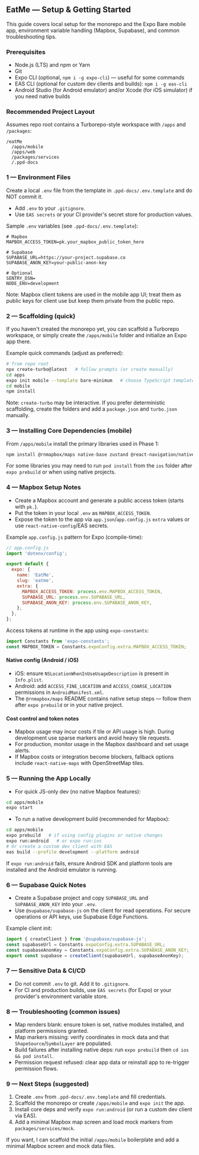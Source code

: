 ## EatMe — Setup & Getting Started

This guide covers local setup for the monorepo and the Expo Bare mobile app, environment variable handling (Mapbox, Supabase), and common troubleshooting tips.

### Prerequisites

- Node.js (LTS) and npm or Yarn
- Git
- Expo CLI (optional, `npm i -g expo-cli`) — useful for some commands
- EAS CLI (optional for custom dev clients and builds): `npm i -g eas-cli`
- Android Studio (for Android emulator) and/or Xcode (for iOS simulator) if you need native builds

### Recommended Project Layout

Assumes repo root contains a Turborepo-style workspace with `/apps` and `/packages`:

```
/eatMe
  /apps/mobile
  /apps/web
  /packages/services
  /.ppd-docs
```

### 1 — Environment Files

Create a local `.env` file from the template in `.ppd-docs/.env.template` and do NOT commit it.

- Add `.env` to your `.gitignore`.
- Use `EAS secrets` or your CI provider's secret store for production values.

Sample `.env` variables (see `.ppd-docs/.env.template`):

```
# Mapbox
MAPBOX_ACCESS_TOKEN=pk.your_mapbox_public_token_here

# Supabase
SUPABASE_URL=https://your-project.supabase.co
SUPABASE_ANON_KEY=your-public-anon-key

# Optional
SENTRY_DSN=
NODE_ENV=development
```

Note: Mapbox client tokens are used in the mobile app UI; treat them as public keys for client use but keep them private from the public repo.

### 2 — Scaffolding (quick)

If you haven't created the monorepo yet, you can scaffold a Turborepo workspace, or simply create the `/apps/mobile` folder and initialize an Expo app there.

Example quick commands (adjust as preferred):

```bash
# from repo root
npx create-turbo@latest   # follow prompts (or create manually)
cd apps
expo init mobile --template bare-minimum   # choose TypeScript template when prompted
cd mobile
npm install
```

Note: `create-turbo` may be interactive. If you prefer deterministic scaffolding, create the folders and add a `package.json` and `turbo.json` manually.

### 3 — Installing Core Dependencies (mobile)

From `/apps/mobile` install the primary libraries used in Phase 1:

```bash
npm install @rnmapbox/maps native-base zustand @react-navigation/native @react-navigation/drawer react-native-deck-swiper @react-native-async-storage/async-storage react-native-safe-area-context react-native-screens
```

For some libraries you may need to run `pod install` from the `ios` folder after `expo prebuild` or when using native projects.

### 4 — Mapbox Setup Notes

- Create a Mapbox account and generate a public access token (starts with `pk.`).
- Put the token in your local `.env` as `MAPBOX_ACCESS_TOKEN`.
- Expose the token to the app via `app.json`/`app.config.js` `extra` values or use `react-native-config`/EAS secrets.

Example `app.config.js` pattern for Expo (compile-time):

```js
// app.config.js
import 'dotenv/config';

export default {
  expo: {
    name: 'EatMe',
    slug: 'eatme',
    extra: {
      MAPBOX_ACCESS_TOKEN: process.env.MAPBOX_ACCESS_TOKEN,
      SUPABASE_URL: process.env.SUPABASE_URL,
      SUPABASE_ANON_KEY: process.env.SUPABASE_ANON_KEY,
    },
  },
};
```

Access tokens at runtime in the app using `expo-constants`:

```js
import Constants from 'expo-constants';
const MAPBOX_TOKEN = Constants.expoConfig.extra.MAPBOX_ACCESS_TOKEN;
```

#### Native config (Android / iOS)

- iOS: ensure `NSLocationWhenInUseUsageDescription` is present in `Info.plist`.
- Android: add `ACCESS_FINE_LOCATION` and `ACCESS_COARSE_LOCATION` permissions in `AndroidManifest.xml`.
- The `@rnmapbox/maps` README contains native setup steps — follow them after `expo prebuild` or in your native project.

#### Cost control and token notes

- Mapbox usage may incur costs if tile or API usage is high. During development use sparse markers and avoid heavy tile requests.
- For production, monitor usage in the Mapbox dashboard and set usage alerts.
- If Mapbox costs or integration become blockers, fallback options include `react-native-maps` with OpenStreetMap tiles.

### 5 — Running the App Locally

- For quick JS-only dev (no native Mapbox features):

```bash
cd apps/mobile
expo start
```

- To run a native development build (recommended for Mapbox):

```bash
cd apps/mobile
expo prebuild   # if using config plugins or native changes
expo run:android   # or expo run:ios
# Or create a custom dev client with EAS
eas build --profile development --platform android
```

If `expo run:android` fails, ensure Android SDK and platform tools are installed and the Android emulator is running.

### 6 — Supabase Quick Notes

- Create a Supabase project and copy `SUPABASE_URL` and `SUPABASE_ANON_KEY` into your `.env`.
- Use `@supabase/supabase-js` on the client for read operations. For secure operations or API keys, use Supabase Edge Functions.

Example client init:

```js
import { createClient } from '@supabase/supabase-js';
const supabaseUrl = Constants.expoConfig.extra.SUPABASE_URL;
const supabaseAnonKey = Constants.expoConfig.extra.SUPABASE_ANON_KEY;
export const supabase = createClient(supabaseUrl, supabaseAnonKey);
```

### 7 — Sensitive Data & CI/CD

- Do not commit `.env` to git. Add it to `.gitignore`.
- For CI and production builds, use `EAS secrets` (for Expo) or your provider's environment variable store.

### 8 — Troubleshooting (common issues)

- Map renders blank: ensure token is set, native modules installed, and platform permissions granted.
- Map markers missing: verify coordinates in mock data and that `ShapeSource`/`SymbolLayer` are populated.
- Build failures after installing native deps: run `expo prebuild` then `cd ios && pod install`.
- Permission request refused: clear app data or reinstall app to re-trigger permission flows.

### 9 — Next Steps (suggested)

1. Create `.env` from `.ppd-docs/.env.template` and fill credentials.
2. Scaffold the monorepo or create `/apps/mobile` and `expo init` the app.
3. Install core deps and verify `expo run:android` (or run a custom dev client via EAS).
4. Add a minimal Mapbox map screen and load mock markers from `packages/services/mock`.

If you want, I can scaffold the initial `/apps/mobile` boilerplate and add a minimal Mapbox screen and mock data files.
